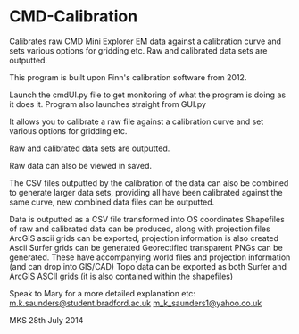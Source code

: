 CMD-Calibration
===============

Calibrates raw CMD Mini Explorer EM data against a calibration curve and sets various options for gridding etc.  Raw and calibrated data sets are outputted.

This program is built upon Finn's calibration software from 2012.

Launch the cmdUI.py file to get monitoring of what the program is doing as it does it.  Program also launches straight from GUI.py

It allows you to calibrate a raw file against a calibration curve and set various options for gridding etc.

Raw and calibrated data sets are outputted.

Raw data can also be viewed in saved.

The CSV files outputted by the calibration of the data can also be combined to generate larger data sets, providing all have been calibrated against the same curve, new combined data files can be outputted.

Data is outputted as a CSV file transformed into OS coordinates
Shapefiles of raw and calibrated data can be produced, along with projection files
ArcGIS ascii grids can be exported, projection information is also created
Ascii Surfer grids can be generated
Georectified transparent PNGs can be generated.  These have accompanying world files and projection information (and can drop into GIS/CAD)
Topo data can be exported as both Surfer and ArcGIS ASCII grids (it is also contained within the shapefiles)

Speak to Mary for a more detailed explanation etc:
m.k.saunders@student.bradford.ac.uk
m_k_saunders1@yahoo.co.uk

MKS 28th July 2014
